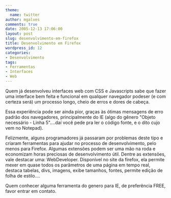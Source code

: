 ```yaml
---
theme:
  name: twitter
author: mgalves
comments: true
date: 2005-12-13 17:06:00
layout: post
slug: desenvolvimento-em-firefox
title: Desenvolvimento em Firefox
wordpress_id: 12
categories:
- Desenvolvimento
tags:
- Ferramentas
- Interfaces
- Web
---
```


Quem já desenvolveu interfaces web com CSS e Javascripts sabe que fazer uma interface bem feita e funcional em qualquer navegador podeser (e com certeza será) um processo longo, cheio de erros e dores de cabeça.

Essa experiência pode ser ainda pior, graças às ótimas mensagens de erro padrão dos navegadores, principalmente do IE (algo do gênero "Objeto necessário - Linha 5"....daí você pede pra ler o código fonte, e o dito cujo vem no Notepad).

Felizmente, alguns programadores já passaram por problemas deste tipo e criaram ferramentas para ajudar no processo de desenvolvimento, pelo menos para Firefox. Algumas extensões podem ser uma mão na roda e economizam horas preciosas de desenvolvimento útil.
Dentre as extensões, vale destacar uma: WebDeveloper. Disponível no site da firefox, ela permite mexer em quase todos os parâmetros de uma página em tempo real, destaca tabelas, divs, imagens, exibe tamanhos, fontes, permite edição de folha de estilo....

Quem conhecer alguma ferramenta do genero para IE, de preferência FREE, favor entrar em contato.

